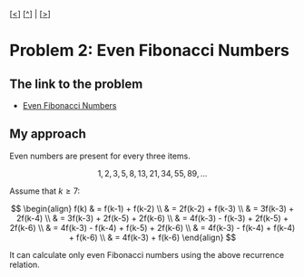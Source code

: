 \[[<](./p0001.md)] \[[^](../README.md)] | \[[>](./p0003.md)]

# Problem 2: Even Fibonacci Numbers

## The link to the problem

- [Even Fibonacci Numbers](https://projecteuler.net/problem=2)

## My approach

Even numbers are present for every three items.

$$
1, 2, 3, 5, 8, 13, 21, 34, 55, 89, \ldots
$$

Assume that $k \ge 7$:

$$
\begin{align}
f(k) & = f(k-1) + f(k-2) \\
     & = 2f(k-2) + f(k-3) \\
     & = 3f(k-3) + 2f(k-4) \\
     & = 3f(k-3) + 2f(k-5) + 2f(k-6) \\
     & = 4f(k-3) - f(k-3) + 2f(k-5) + 2f(k-6) \\
     & = 4f(k-3) - f(k-4) + f(k-5) + 2f(k-6) \\
     & = 4f(k-3) - f(k-4) + f(k-4) + f(k-6) \\
     & = 4f(k-3) + f(k-6)
\end{align}
$$

It can calculate only even Fibonacci numbers using the above recurrence relation.

